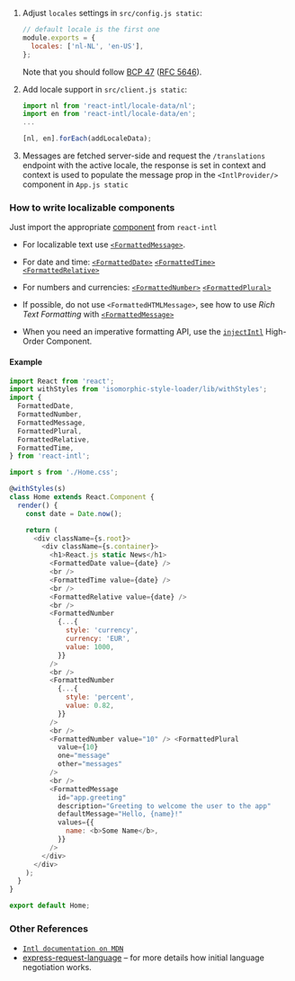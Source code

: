 1.  Adjust `locales` settings in `src/config.js static`:

    ```js static
    // default locale is the first one
    module.exports = {
      locales: ['nl-NL', 'en-US'],
    };
    ```

    Note that you should follow
    [BCP 47](https://tools.ietf.org/html/bcp47)
    ([RFC 5646](https://tools.ietf.org/html/rfc5646)).

2.  Add locale support in `src/client.js static`:

    ```js static
    import nl from 'react-intl/locale-data/nl';
    import en from 'react-intl/locale-data/en';
    ...

    [nl, en].forEach(addLocaleData);
    ```

3.  Messages are fetched server-side and request the `/translations` endpoint with the active locale,
    the response is set in context and context is used to populate the message prop in the
    `<IntlProvider/>` component in `App.js static`

### How to write localizable components

Just import the appropriate [component](https://github.com/yahoo/react-intl/wiki#the-react-intl-module) from `react-intl`

* For localizable text use
  [`<FormattedMessage>`](https://github.com/yahoo/react-intl/wiki/Components#formattedmessage).

* For date and time:
  [`<FormattedDate>`](https://github.com/yahoo/react-intl/wiki/Components#formatteddate)
  [`<FormattedTime>`](https://github.com/yahoo/react-intl/wiki/Components#formattedtime)
  [`<FormattedRelative>`](https://github.com/yahoo/react-intl/wiki/Components#formattedrelative)

* For numbers and currencies:
  [`<FormattedNumber>`](https://github.com/yahoo/react-intl/wiki/Components#formattednumber)
  [`<FormattedPlural>`](https://github.com/yahoo/react-intl/wiki/Components#formattedplural)

* If possible, do not use `<FormattedHTMLMessage>`, see how to use _Rich Text Formatting_ with
  [`<FormattedMessage>`](https://github.com/yahoo/react-intl/wiki/Components#formattedmessage)

* When you need an imperative formatting API, use the [`injectIntl`](https://github.com/yahoo/react-intl/wiki/API#injectintl) High-Order Component.

#### Example

```js static
import React from 'react';
import withStyles from 'isomorphic-style-loader/lib/withStyles';
import {
  FormattedDate,
  FormattedNumber,
  FormattedMessage,
  FormattedPlural,
  FormattedRelative,
  FormattedTime,
} from 'react-intl';

import s from './Home.css';

@withStyles(s)
class Home extends React.Component {
  render() {
    const date = Date.now();

    return (
      <div className={s.root}>
        <div className={s.container}>
          <h1>React.js static News</h1>
          <FormattedDate value={date} />
          <br />
          <FormattedTime value={date} />
          <br />
          <FormattedRelative value={date} />
          <br />
          <FormattedNumber
            {...{
              style: 'currency',
              currency: 'EUR',
              value: 1000,
            }}
          />
          <br />
          <FormattedNumber
            {...{
              style: 'percent',
              value: 0.82,
            }}
          />
          <br />
          <FormattedNumber value="10" /> <FormattedPlural
            value={10}
            one="message"
            other="messages"
          />
          <br />
          <FormattedMessage
            id="app.greeting"
            description="Greeting to welcome the user to the app"
            defaultMessage="Hello, {name}!"
            values={{
              name: <b>Some Name</b>,
            }}
          />
        </div>
      </div>
    );
  }
}

export default Home;
```

### Other References

* [`Intl documentation on MDN`](https://developer.mozilla.org/en/docs/Web/JavaScript/Reference/Global_Objects/Intl)
* [express-request-language](https://github.com/tinganho/express-request-language#readme)
  – for more details how initial language negotiation works.
